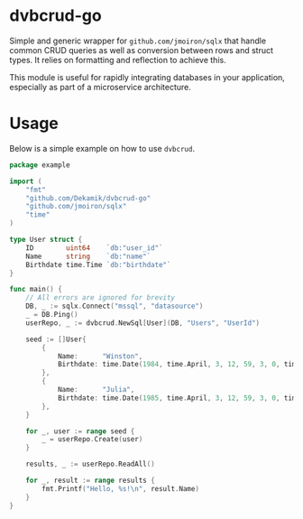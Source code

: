 # dvbcrud-go

Simple and generic wrapper for `github.com/jmoiron/sqlx` that handle common CRUD queries as well as conversion between 
rows and struct types. It relies on formatting and reflection to achieve this.

This module is useful for rapidly integrating databases in your application, especially as part of a microservice
architecture.

# Usage

Below is a simple example on how to use `dvbcrud`.

```go
package example

import (
    "fmt"
    "github.com/Dekamik/dvbcrud-go"
    "github.com/jmoiron/sqlx"
    "time"
)

type User struct {
    ID        uint64    `db:"user_id"`
    Name      string    `db:"name"`
    Birthdate time.Time `db:"birthdate"`
}

func main() {
    // All errors are ignored for brevity
    DB, _ := sqlx.Connect("mssql", "datasource")
    _ = DB.Ping()
    userRepo, _ := dvbcrud.NewSql[User](DB, "Users", "UserId")

    seed := []User{
        {
            Name:      "Winston",
            Birthdate: time.Date(1984, time.April, 3, 12, 59, 3, 0, time.UTC),
        },
        {
            Name:      "Julia",
            Birthdate: time.Date(1985, time.April, 3, 12, 59, 3, 0, time.UTC),
        },
    }

    for _, user := range seed {
        _ = userRepo.Create(user)
    }

    results, _ := userRepo.ReadAll()

    for _, result := range results {
        fmt.Printf("Hello, %s!\n", result.Name)
    }
}
```

